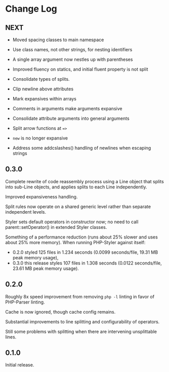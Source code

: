 # Change Log

## NEXT

- Moved spacing classes to main namespace

- Use class names, not other strings, for nesting identifiers

- A single array argument now nestles up with parentheses

- Improved fluency on statics, and initial fluent property is not split

- Consolidate types of splits.

- Clip newline above attributes

- Mark expansives within arrays

- Comments in arguments make arguments expansive

- Consolidate attribute arguments into general arguments

- Split arrow functions at `=>`

- `new` is no longer expansive

- Address some addcslashes() handling of newlines when escaping strings

## 0.3.0

Complete rewrite of code reassembly process using a Line object that splits into sub-Line objects, and applies splits to each Line independently.

Improved expansiveness handling.

Split rules now operate on a shared generic level rather than separate independent levels.

Styler sets default operators in constructor now; no need to call parent::setOperator() in extended Styler classes.

Something of a performance reduction (runs about 25% slower and uses about 25% more memory). When running PHP-Styler against itself:

- 0.2.0 styled 125 files in 1.234 seconds (0.0099 seconds/file, 19.31 MB peak memory usage),
- 0.3.0 this release styles 107 files in 1.308 seconds (0.0122 seconds/file, 23.61 MB peak memory usage).

## 0.2.0

Roughly 8x speed improvement from removing `php -l` linting in favor of PHP-Parser linting.

Cache is now ignored, though cache config remains.

Substantial improvements to line splitting and configurability of operators.

Still some problems with splitting when there are intervening unsplittable lines.

## 0.1.0

Initial release.
